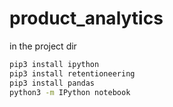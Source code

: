 # product_analytics

in the project dir
```bash
pip3 install ipython
pip3 install retentioneering
pip3 install pandas
python3 -m IPython notebook
```

